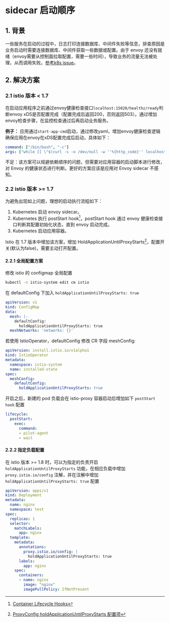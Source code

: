 # sidecar 启动顺序

## 1. 背景

一些服务在启动的过程中，日志打印连接数据库、中间件失败等信息，排查原因是业务启动时需要连接数据库、中间件获取一些数据或配置。由于 envoy 还没有就绪（envoy需要从控制面拉取配置，需要一些时间），导致业务的流量无法被处理，从而调用失败。[参考k8s issue](https://github.com/kubernetes/kubernetes/issues/65502)。

## 2. 解决方案

### 2.1 istio 版本 < 1.7

在启动应用程序之前通过envoy健康检查接口`localhost:15020/healthz/ready`判断envoy xDS是否配置完成（配置完成后返回200，否则返回503）。通过增加envoy检查步骤，在监控检查通过后再启动业务服务。

**例子：** 应用通过`start-app-cmd`启动，通过修改yaml，增加envoy健康检查逻辑确保应用在envoy在xDS配置完成后启动，具体如下：

```yaml
command: ["/bin/bash", "-c"]
args: ["while [[ \"$(curl -s -o /dev/null -w ''%{http_code}'' localhost:15020/healthz/ready)\" != '200' ]]; do echo Waiting for Sidecar;sleep 1; done; echo Sidecar available; start-app-cmd"]
```

不足：该方案可以规避依赖顺序的问题，但需要对应用容器的启动脚本进行修改，对 Envoy 的健康状态进行判断。更好的方案应该是应用对 Envoy sidecar 不感知。

### 2.2 istio 版本 >= 1.7

为避免出现如上问题，理想的启动执行流程如下：

1. Kubernetes 启动 envoy sidecar。
2. Kubernetes 执行 postStart hook[^1]，postStart hook 通过 envoy 健康检查接口判断其配置初始化状态，直到 envoy 启动完成。
3. Kubernetes 启动应用容器。

Istio 在 1.7 版本中增加该方案，增加 HoldApplicationUntilProxyStarts[^2]，配置开关(默认为false)，需要主动打开配置。

#### 2.2.1 全局配置方案

修改 istio 的 configmap 全局配置

```bash
kubectl -n istio-system edit cm istio
```

在 defaultConfig 下加入 `holdApplicationUntilProxyStarts: true`

```yaml
apiVersion: v1
kind: ConfigMap
data:
  mesh: |-
    defaultConfig:
      holdApplicationUntilProxyStarts: true
  meshNetworks: 'networks: {}'
```

若使用 IstioOperator，defaultConfig 修改 CR 字段 meshConfig:

```yaml
apiVersion: install.istio.io/v1alpha1
kind: IstioOperator
metadata:
  namespace: istio-system
  name: installed-state
spec:
  meshConfig:
    defaultConfig:
      holdApplicationUntilProxyStarts: true
```

开启之后，新建的 pod 负载会在 istio-proxy 容器启动后增加如下 `postStart hook` 配置

```yaml
lifecycle:
  postStart:
    exec:
      command:
      - pilot-agent
      - wait
```

#### 2.2.2 指定负载配置

在 istio 版本 >= 1.8 时，可以为指定的负责开启 `holdApplicationUntilProxyStarts` 功能，在相应负载中增加 `proxy.istio.io/config` 注解，并在注解中增加 `holdApplicationUntilProxyStarts: true` 配置

```yaml
apiVersion: apps/v1
kind: Deployment
metadata:
  name: nginx
  namespace: test
spec:
  replicas: 1
  selector:
    matchLabels:
      app: nginx
  template:
    metadata:
      annotations:
        proxy.istio.io/config: |
          holdApplicationUntilProxyStarts: true
      labels:
        app: nginx
    spec:
      containers:
      - name: nginx
        image: "nginx"
        imagePullPolicy: IfNotPresent
```

[^2]: [ProxyConfig holdApplicationUntilProxyStarts 配置项](https://istio.io/v1.14/docs/reference/config/istio.mesh.v1alpha1/#ProxyConfig)

[^1]: [Container Lifecycle Hooks](https://kubernetes.io/docs/concepts/containers/container-lifecycle-hooks/)
